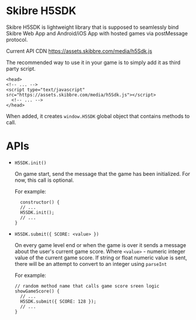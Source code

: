 # Skibre H5SDK
Skibre H5SDK is lightweight library that is supposed to seamlessly bind Skibre Web App and Android/iOS App with hosted games via postMessage protocol.

Current API CDN https://assets.skibbre.com/media/h5Sdk.js

The recommended way to use it in your game is to simply add it as third party script.
```
<head>
<!-- ... -->
<script type="text/javascript" src="https://assets.skibbre.com/media/h5Sdk.js"></script>
  <!-- ... -->
</head>
```
When added, it creates ```window.H5SDK``` global object that contains methods to call.

# APIs
* ```H5SDK.init()```
 
  On game start, send the message that the game has been initialized. For now, this call is optional.
  
  For example:
  
  ```
    constructor() {
    // ...
    H5SDK.init();
    // ...
  }
  ```
* ```H5SDK.submit({ SCORE: <value> })```
  
  On every game level end or when the game is over it sends a message about the user's current game score. Where ```<value>``` - numeric integer value of the current game score. 
  If string or float numeric value is sent, there will be an attempt to convert to an integer using ```parseInt```
  
  For example:
  ```
  // random method name that calls game score sreen logic 
  showGameScore() {
    // ...
    H5SDK.submit({ SCORE: 128 });
    // ...
  }
  ```
